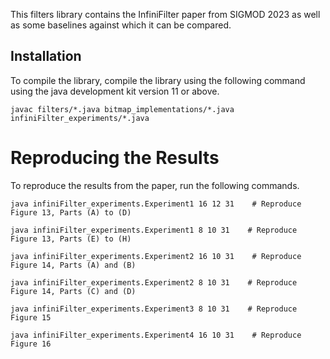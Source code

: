 

This filters library contains the InfiniFilter paper from SIGMOD 2023 as well as some baselines against which it can be compared.  

## Installation
To compile the library, compile the library using the following command using the java development kit version 11 or above. 
```console
javac filters/*.java bitmap_implementations/*.java infiniFilter_experiments/*.java  
```

# Reproducing the Results
To reproduce the results from the paper, run the following commands. 
```console
java infiniFilter_experiments.Experiment1 16 12 31    # Reproduce Figure 13, Parts (A) to (D)

java infiniFilter_experiments.Experiment1 8 10 31    # Reproduce Figure 13, Parts (E) to (H)

java infiniFilter_experiments.Experiment2 16 10 31    # Reproduce Figure 14, Parts (A) and (B)

java infiniFilter_experiments.Experiment2 8 10 31    # Reproduce Figure 14, Parts (C) and (D)

java infiniFilter_experiments.Experiment3 8 10 31    # Reproduce Figure 15

java infiniFilter_experiments.Experiment4 16 10 31    # Reproduce Figure 16
```


